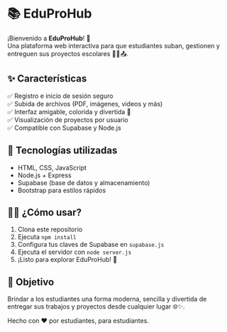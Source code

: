 # 📚 EduProHub

¡Bienvenido a **EduProHub**! 🚀  
Una plataforma web interactiva para que estudiantes suban, gestionen y entreguen sus proyectos escolares 🧑‍🎓📤.

## ✨ Características

✅ Registro e inicio de sesión seguro  
✅ Subida de archivos (PDF, imágenes, videos y más)  
✅ Interfaz amigable, colorida y divertida 🌈  
✅ Visualización de proyectos por usuario  
✅ Compatible con Supabase y Node.js  

## 🚧 Tecnologías utilizadas

- HTML, CSS, JavaScript  
- Node.js + Express  
- Supabase (base de datos y almacenamiento)  
- Bootstrap para estilos rápidos

## 👨‍💻 ¿Cómo usar?

1. Clona este repositorio  
2. Ejecuta `npm install`  
3. Configura tus claves de Supabase en `supabase.js`  
4. Ejecuta el servidor con `node server.js`  
5. ¡Listo para explorar EduProHub! 🌟

## 🎯 Objetivo

Brindar a los estudiantes una forma moderna, sencilla y divertida de entregar sus trabajos y proyectos desde cualquier lugar 🌐✨.

Hecho con ❤️ por estudiantes, para estudiantes.
